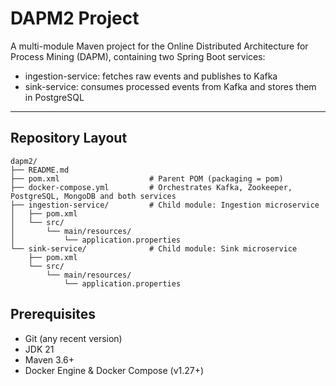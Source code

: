 # DAPM2 Project

A multi-module Maven project for the Online Distributed Architecture for Process Mining (DAPM), containing two Spring Boot services:

* ingestion-service: fetches raw events and publishes to Kafka
* sink-service: consumes processed events from Kafka and stores them in PostgreSQL

---

## Repository Layout

```
dapm2/
├── README.md
├── pom.xml                    # Parent POM (packaging = pom)
├── docker-compose.yml         # Orchestrates Kafka, Zookeeper, PostgreSQL, MongoDB and both services
├── ingestion-service/         # Child module: Ingestion microservice
│   ├── pom.xml
│   └── src/
│       └── main/resources/
│           └── application.properties
└── sink-service/              # Child module: Sink microservice
    ├── pom.xml
    └── src/
        └── main/resources/
            └── application.properties
```


## Prerequisites

* Git (any recent version)
* JDK 21
* Maven 3.6+
* Docker Engine & Docker Compose (v1.27+)
